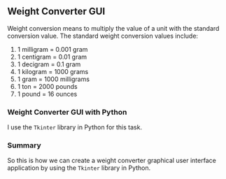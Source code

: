## Weight Converter GUI

Weight conversion means to multiply the value of a unit with the standard conversion value. The standard weight conversion values include:
 1. 1 milligram = 0.001 gram
 2. 1 centigram = 0.01 gram
 3. 1 decigram = 0.1 gram
 4. 1 kilogram = 1000 grams
 5. 1 gram = 1000 milligrams
 6. 1 ton = 2000 pounds
 7. 1 pound = 16 ounces

### Weight Converter GUI with Python

I use the `Tkinter` library in Python for this task.

### Summary

So this is how we can create a weight converter graphical user interface application by using the `Tkinter` library in Python.